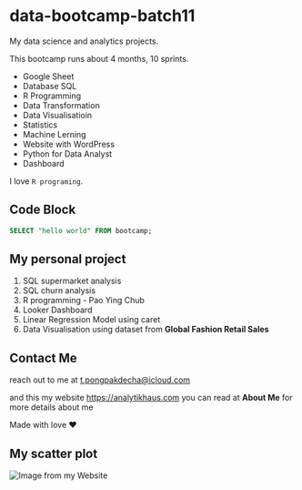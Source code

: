 # data-bootcamp-batch11
My data science and analytics projects.

This bootcamp runs about 4 months, 10 sprints.

- Google Sheet
- Database SQL
- R Programming
- Data Transformation
- Data Visualisatioin
- Statistics
- Machine Lerning
- Website with WordPress
- Python for Data Analyst
- Dashboard

I love `R programing`.

## Code Block
```sql
SELECT "hello world" FROM bootcamp;
```

## My personal project

1. SQL supermarket analysis
2. SQL churn analysis
3. R programming - Pao Ying Chub
4. Looker Dashboard
5. Linear Regression Model using caret
6. Data Visualisation using dataset from **Global Fashion Retail Sales**



## Contact Me
reach out to me at t.pongpakdecha@icloud.com

and this my website https://analytikhaus.com you can read at **About Me** for more details about me

Made with love ❤️

## My scatter plot
![Image from my Website](https://analysthaus.wordpress.com/wp-content/uploads/2025/05/mpg_hp_lmrplot.png)

